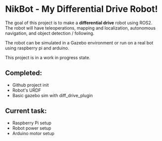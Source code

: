 # NikBot - My Differential Drive Robot!
The goal of this project is to make a **differential drive** robot using ROS2. The robot will have teleoperations, mapping and localization, autonomous navigation, and object detection / following.

The robot can be simulated in a Gazebo environment or run on a real bot using raspberry pi and arduino.

This project is in a work in progress state.

## Completed:
- Github project init
- Robot's URDF
- Basic gazebo sim with diff_drive_plugin

## Current task:
- Raspberry Pi setup
- Robot power setup
- Arduino motor setup
